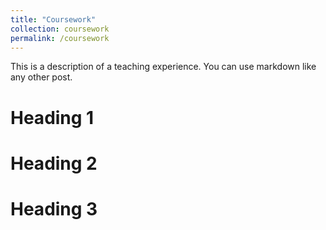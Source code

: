 ```yaml
---
title: "Coursework"
collection: coursework
permalink: /coursework
---
```


This is a description of a teaching experience. You can use markdown like any other post.

Heading 1
======

Heading 2
======

Heading 3
======
